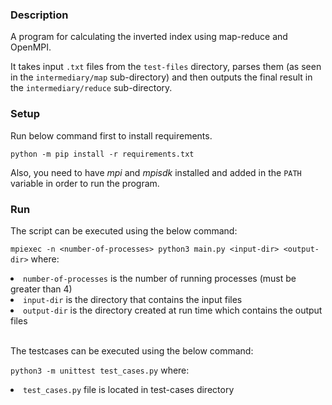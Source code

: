 ### Description

A program for calculating the inverted index using map-reduce and OpenMPI.

It takes input ````.txt```` files from the ```test-files``` directory, parses them (as seen in the ```intermediary/map``` sub-directory)
and then outputs the final result in the ```intermediary/reduce``` sub-directory.

### Setup

Run below command first to install requirements.

```python -m pip install -r requirements.txt```

Also, you need to have *mpi* and *mpisdk* installed and added in the ```PATH``` variable in order to run the program.

### Run

The script can be executed using the below command:

```mpiexec -n <number-of-processes> python3 main.py <input-dir> <output-dir>``` where: 
<li> <code>number-of-processes</code> is the number of running processes (must be greater than 4)</li>
<li> <code>input-dir</code> is the directory that contains the input files</li>
<li> <code>output-dir</code> is the directory created at run time which contains the output files</li>
<br>

The testcases can be executed using the below command:

```python3 -m unittest test_cases.py``` where:
<li><code>test_cases.py</code> file is located in test-cases directory</li>


